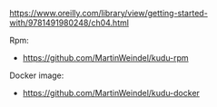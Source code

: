 https://www.oreilly.com/library/view/getting-started-with/9781491980248/ch04.html

Rpm:
- https://github.com/MartinWeindel/kudu-rpm

Docker image:
- https://github.com/MartinWeindel/kudu-docker

